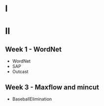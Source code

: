 # I

# II
## Week 1 - WordNet
* WordNet
* SAP
* Outcast

## Week 3 - Maxflow and mincut
* BaseballElimination